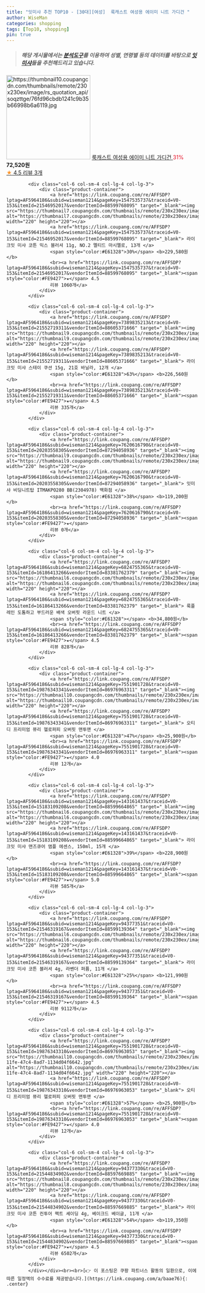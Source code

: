 ```yaml
---
title: "잇미샤 추천 TOP10 - [30대][여성]  룩캐스트 여성용 에이미 니트 가디건 "
author: WiseMan
categories: shopping
tags: [Top10, shopping]
pin: true
---
```


> ##### 해당 게시물에서는 [**분석도구**](https://itemscout.io/)를 이용하여 **성별**, **연령별** 등의 데이터를 바탕으로 [**잇미샤**](https://link.coupang.com/a/baae76)들을 추천해드리고 있습니다.
<div class="container"><div class="row">
            <div class="col-6 col-sm-4 col-lg-4 col-lg-3">
                <div class="product-container">
                    <a href="https://link.coupang.com/re/AFFSDP?lptag=AF5964186&subid=wiseman1214&pageKey=7557961532&traceid=V0-153&itemId=21182520835&vendorItemId=88491071229" target="_blank"><img src="https://thumbnail10.coupangcdn.com/thumbnails/remote/230x230ex/image/rs_quotation_api/soqzttge/76fd96cbdb1241c9b35b66998b6a6119.jpg" alt="https://thumbnail10.coupangcdn.com/thumbnails/remote/230x230ex/image/rs_quotation_api/soqzttge/76fd96cbdb1241c9b35b66998b6a6119.jpg" width="220" height="220"></a>
                    <a href="https://link.coupang.com/re/AFFSDP?lptag=AF5964186&subid=wiseman1214&pageKey=7557961532&traceid=V0-153&itemId=21182520835&vendorItemId=88491071229" target="_blank"> 룩캐스트 여성용 에이미 니트 가디건 </a>
                    <span style="color:#E61328">31%</span> <b>72,520원</b>
                    <br><a href="https://link.coupang.com/re/AFFSDP?lptag=AF5964186&subid=wiseman1214&pageKey=7557961532&traceid=V0-153&itemId=21182520835&vendorItemId=88491071229" target="_blank"><span style="color:#FE9427">★</span> 4.5
                    리뷰 3개</a>
                </div>
            </div>
            
            <div class="col-6 col-sm-4 col-lg-4 col-lg-3">
                <div class="product-container">
                    <a href="https://link.coupang.com/re/AFFSDP?lptag=AF5964186&subid=wiseman1214&pageKey=1547535737&traceid=V0-153&itemId=21546952017&vendorItemId=88599768095" target="_blank"><img src="https://thumbnail7.coupangcdn.com/thumbnails/remote/230x230ex/image/vendor_inventory/82f6/17e5c8b3633328a70479e5e7ea9dcde975a98315fc913660bde6f4cf5eca.png" alt="https://thumbnail7.coupangcdn.com/thumbnails/remote/230x230ex/image/vendor_inventory/82f6/17e5c8b3633328a70479e5e7ea9dcde975a98315fc913660bde6f4cf5eca.png" width="220" height="220"></a>
                    <a href="https://link.coupang.com/re/AFFSDP?lptag=AF5964186&subid=wiseman1214&pageKey=1547535737&traceid=V0-153&itemId=21546952017&vendorItemId=88599768095" target="_blank"> 라이크잇 미샤 코튼 믹스 블러셔 11g, NO.2 멜티드 마시멜로, 13개 </a>
                    <span style="color:#E61328">30%</span> <b>229,580원</b>
                    <br><a href="https://link.coupang.com/re/AFFSDP?lptag=AF5964186&subid=wiseman1214&pageKey=1547535737&traceid=V0-153&itemId=21546952017&vendorItemId=88599768095" target="_blank"><span style="color:#FE9427">★</span> 4.5
                    리뷰 1060개</a>
                </div>
            </div>
            
            <div class="col-6 col-sm-4 col-lg-4 col-lg-3">
                <div class="product-container">
                    <a href="https://link.coupang.com/re/AFFSDP?lptag=AF5964186&subid=wiseman1214&pageKey=7389835213&traceid=V0-153&itemId=21552719311&vendorItemId=88605371666" target="_blank"><img src="https://thumbnail9.coupangcdn.com/thumbnails/remote/230x230ex/image/vendor_inventory/a9ae/0714961da6b25969c8a7c312de5952faa202b47994cb02190082c5f790f5.png" alt="https://thumbnail9.coupangcdn.com/thumbnails/remote/230x230ex/image/vendor_inventory/a9ae/0714961da6b25969c8a7c312de5952faa202b47994cb02190082c5f790f5.png" width="220" height="220"></a>
                    <a href="https://link.coupang.com/re/AFFSDP?lptag=AF5964186&subid=wiseman1214&pageKey=7389835213&traceid=V0-153&itemId=21552719311&vendorItemId=88605371666" target="_blank"> 라이크잇 미샤 스테이 쿠션 15g, 21호 바닐라, 12개 </a>
                    <span style="color:#E61328">63%</span> <b>226,560원</b>
                    <br><a href="https://link.coupang.com/re/AFFSDP?lptag=AF5964186&subid=wiseman1214&pageKey=7389835213&traceid=V0-153&itemId=21552719311&vendorItemId=88605371666" target="_blank"><span style="color:#FE9427">★</span> 4.5
                    리뷰 335개</a>
                </div>
            </div>
            
            <div class="col-6 col-sm-4 col-lg-4 col-lg-3">
                <div class="product-container">
                    <a href="https://link.coupang.com/re/AFFSDP?lptag=AF5964186&subid=wiseman1214&pageKey=7620616790&traceid=V0-153&itemId=20203558305&vendorItemId=87294058936" target="_blank"><img src="https://thumbnail9.coupangcdn.com/thumbnails/remote/230x230ex/image/vendor_inventory/048e/85759d496ed8fcbed3cb5397f815eaef0751b11210f5dee7501d15fbbfc0.jpg" alt="https://thumbnail9.coupangcdn.com/thumbnails/remote/230x230ex/image/vendor_inventory/048e/85759d496ed8fcbed3cb5397f815eaef0751b11210f5dee7501d15fbbfc0.jpg" width="220" height="220"></a>
                    <a href="https://link.coupang.com/re/AFFSDP?lptag=AF5964186&subid=wiseman1214&pageKey=7620616790&traceid=V0-153&itemId=20203558305&vendorItemId=87294058936" target="_blank"> 잇미샤 비딩니트탑 ITMAKPO280 BB(2304978) 백화점 </a>
                    <span style="color:#E61328">38%</span> <b>119,200원</b>
                    <br><a href="https://link.coupang.com/re/AFFSDP?lptag=AF5964186&subid=wiseman1214&pageKey=7620616790&traceid=V0-153&itemId=20203558305&vendorItemId=87294058936" target="_blank"><span style="color:#FE9427">★</span> 
                    리뷰 0개</a>
                </div>
            </div>
            
            <div class="col-6 col-sm-4 col-lg-4 col-lg-3">
                <div class="product-container">
                    <a href="https://link.coupang.com/re/AFFSDP?lptag=AF5964186&subid=wiseman1214&pageKey=6824755365&traceid=V0-153&itemId=16186413266&vendorItemId=83381762379" target="_blank"><img src="https://thumbnail6.coupangcdn.com/thumbnails/remote/230x230ex/image/vendor_inventory/5c5d/d6b43b3e217850ca2e4fcf45c9243d0889ce8a34f40e4943649a238de31e.jpg" alt="https://thumbnail6.coupangcdn.com/thumbnails/remote/230x230ex/image/vendor_inventory/5c5d/d6b43b3e217850ca2e4fcf45c9243d0889ce8a34f40e4943649a238de31e.jpg" width="220" height="220"></a>
                    <a href="https://link.coupang.com/re/AFFSDP?lptag=AF5964186&subid=wiseman1214&pageKey=6824755365&traceid=V0-153&itemId=16186413266&vendorItemId=83381762379" target="_blank"> 룩플레인 도톰하고 부드러운 배색 오버핏 라운드 니트 </a>
                    <span style="color:#E61328"></span> <b>34,800원</b>
                    <br><a href="https://link.coupang.com/re/AFFSDP?lptag=AF5964186&subid=wiseman1214&pageKey=6824755365&traceid=V0-153&itemId=16186413266&vendorItemId=83381762379" target="_blank"><span style="color:#FE9427">★</span> 4.5
                    리뷰 828개</a>
                </div>
            </div>
            
            <div class="col-6 col-sm-4 col-lg-4 col-lg-3">
                <div class="product-container">
                    <a href="https://link.coupang.com/re/AFFSDP?lptag=AF5964186&subid=wiseman1214&pageKey=7551901728&traceid=V0-153&itemId=19876343341&vendorItemId=86976963311" target="_blank"><img src="https://thumbnail10.coupangcdn.com/thumbnails/remote/230x230ex/image/rs_quotation_api/dgd4ohnt/02755f78dafc49048ce0a995b97dfede.jpg" alt="https://thumbnail10.coupangcdn.com/thumbnails/remote/230x230ex/image/rs_quotation_api/dgd4ohnt/02755f78dafc49048ce0a995b97dfede.jpg" width="220" height="220"></a>
                    <a href="https://link.coupang.com/re/AFFSDP?lptag=AF5964186&subid=wiseman1214&pageKey=7551901728&traceid=V0-153&itemId=19876343341&vendorItemId=86976963311" target="_blank"> 오티디 프리미엄 쮸리 헬로퍼피 오버핏 맨투맨 </a>
                    <span style="color:#E61328">47%</span> <b>25,900원</b>
                    <br><a href="https://link.coupang.com/re/AFFSDP?lptag=AF5964186&subid=wiseman1214&pageKey=7551901728&traceid=V0-153&itemId=19876343341&vendorItemId=86976963311" target="_blank"><span style="color:#FE9427">★</span> 4.0
                    리뷰 12개</a>
                </div>
            </div>
            
            <div class="col-6 col-sm-4 col-lg-4 col-lg-3">
                <div class="product-container">
                    <a href="https://link.coupang.com/re/AFFSDP?lptag=AF5964186&subid=wiseman1214&pageKey=143161437&traceid=V0-153&itemId=15183109208&vendorItemId=88599664865" target="_blank"><img src="https://thumbnail6.coupangcdn.com/thumbnails/remote/230x230ex/image/vendor_inventory/f301/66f728afad803256faaae11068aabc298c1617a7ba81695b2eeb802e0c85.png" alt="https://thumbnail6.coupangcdn.com/thumbnails/remote/230x230ex/image/vendor_inventory/f301/66f728afad803256faaae11068aabc298c1617a7ba81695b2eeb802e0c85.png" width="220" height="220"></a>
                    <a href="https://link.coupang.com/re/AFFSDP?lptag=AF5964186&subid=wiseman1214&pageKey=143161437&traceid=V0-153&itemId=15183109208&vendorItemId=88599664865" target="_blank"> 라이크잇 미샤 맨즈큐어 앰플 에센스, 150ml, 15개 </a>
                    <span style="color:#E61328">39%</span> <b>228,900원</b>
                    <br><a href="https://link.coupang.com/re/AFFSDP?lptag=AF5964186&subid=wiseman1214&pageKey=143161437&traceid=V0-153&itemId=15183109208&vendorItemId=88599664865" target="_blank"><span style="color:#FE9427">★</span> 5.0
                    리뷰 585개</a>
                </div>
            </div>
            
            <div class="col-6 col-sm-4 col-lg-4 col-lg-3">
                <div class="product-container">
                    <a href="https://link.coupang.com/re/AFFSDP?lptag=AF5964186&subid=wiseman1214&pageKey=94377351&traceid=V0-153&itemId=21546319167&vendorItemId=88599139364" target="_blank"><img src="https://thumbnail6.coupangcdn.com/thumbnails/remote/230x230ex/image/vendor_inventory/d08f/0ac2751915fb01a9683b285d3a2b7f38807e22bcc9f9d4947cd7c757da9a.png" alt="https://thumbnail6.coupangcdn.com/thumbnails/remote/230x230ex/image/vendor_inventory/d08f/0ac2751915fb01a9683b285d3a2b7f38807e22bcc9f9d4947cd7c757da9a.png" width="220" height="220"></a>
                    <a href="https://link.coupang.com/re/AFFSDP?lptag=AF5964186&subid=wiseman1214&pageKey=94377351&traceid=V0-153&itemId=21546319167&vendorItemId=88599139364" target="_blank"> 라이크잇 미샤 코튼 블러셔 4g, 라벤더 퍼퓸, 11개 </a>
                    <span style="color:#E61328">25%</span> <b>121,990원</b>
                    <br><a href="https://link.coupang.com/re/AFFSDP?lptag=AF5964186&subid=wiseman1214&pageKey=94377351&traceid=V0-153&itemId=21546319167&vendorItemId=88599139364" target="_blank"><span style="color:#FE9427">★</span> 4.5
                    리뷰 9112개</a>
                </div>
            </div>
            
            <div class="col-6 col-sm-4 col-lg-4 col-lg-3">
                <div class="product-container">
                    <a href="https://link.coupang.com/re/AFFSDP?lptag=AF5964186&subid=wiseman1214&pageKey=7551901728&traceid=V0-153&itemId=19876343310&vendorItemId=86976963053" target="_blank"><img src="https://thumbnail10.coupangcdn.com/thumbnails/remote/230x230ex/image/retail/images/2023/08/24/16/8/0bbef67b-11fe-47c4-8ad7-1134d04f6642.jpg" alt="https://thumbnail10.coupangcdn.com/thumbnails/remote/230x230ex/image/retail/images/2023/08/24/16/8/0bbef67b-11fe-47c4-8ad7-1134d04f6642.jpg" width="220" height="220"></a>
                    <a href="https://link.coupang.com/re/AFFSDP?lptag=AF5964186&subid=wiseman1214&pageKey=7551901728&traceid=V0-153&itemId=19876343310&vendorItemId=86976963053" target="_blank"> 오티디 프리미엄 쮸리 헬로퍼피 오버핏 맨투맨 </a>
                    <span style="color:#E61328">57%</span> <b>25,900원</b>
                    <br><a href="https://link.coupang.com/re/AFFSDP?lptag=AF5964186&subid=wiseman1214&pageKey=7551901728&traceid=V0-153&itemId=19876343310&vendorItemId=86976963053" target="_blank"><span style="color:#FE9427">★</span> 4.0
                    리뷰 12개</a>
                </div>
            </div>
            
            <div class="col-6 col-sm-4 col-lg-4 col-lg-3">
                <div class="product-container">
                    <a href="https://link.coupang.com/re/AFFSDP?lptag=AF5964186&subid=wiseman1214&pageKey=94377330&traceid=V0-153&itemId=21544834902&vendorItemId=88597669885" target="_blank"><img src="https://thumbnail8.coupangcdn.com/thumbnails/remote/230x230ex/image/vendor_inventory/61dd/a65e9e3ecbf06814054d3f2ee7d1eb05fdf4b3cf2ae2988969ea493facfe.png" alt="https://thumbnail8.coupangcdn.com/thumbnails/remote/230x230ex/image/vendor_inventory/61dd/a65e9e3ecbf06814054d3f2ee7d1eb05fdf4b3cf2ae2988969ea493facfe.png" width="220" height="220"></a>
                    <a href="https://link.coupang.com/re/AFFSDP?lptag=AF5964186&subid=wiseman1214&pageKey=94377330&traceid=V0-153&itemId=21544834902&vendorItemId=88597669885" target="_blank"> 라이크잇 미샤 코튼 컨투어 팩트 셰이딩 4g, 베이크드 베이글, 11개 </a>
                    <span style="color:#E61328">54%</span> <b>119,350원</b>
                    <br><a href="https://link.coupang.com/re/AFFSDP?lptag=AF5964186&subid=wiseman1214&pageKey=94377330&traceid=V0-153&itemId=21544834902&vendorItemId=88597669885" target="_blank"><span style="color:#FE9427">★</span> 4.5
                    리뷰 6502개</a>
                </div>
            </div>
            </div></div><br><br>[👉 이 포스팅은 쿠팡 파트너스 활동의 일환으로, 이에 따른 일정액의 수수료를 제공받습니다.](https://link.coupang.com/a/baae76){: .center}